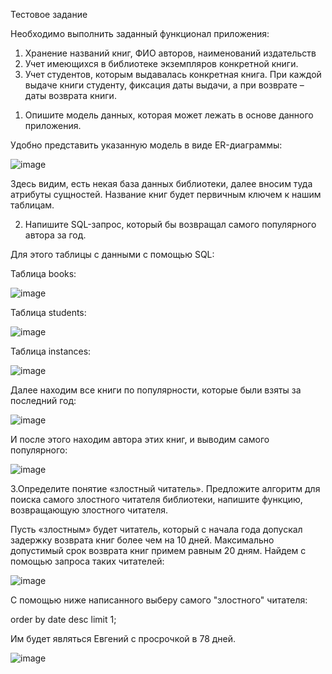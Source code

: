 Тестовое задание

Необходимо выполнить заданный функционал приложения:
1) Хранение названий книг, ФИО авторов, наименований издательств
2) Учет имеющихся в библиотеке экземпляров конкретной книги. 
3) Учет студентов, которым выдавалась конкретная книга. При каждой выдаче книги студенту, фиксация даты выдачи, а при возврате – даты возврата книги.

1. Опишите модель данных, которая может лежать в основе данного приложения.

Удобно представить указанную модель в виде ER-диаграммы:

![image](https://user-images.githubusercontent.com/32367612/138316213-b355ffa9-714d-4f09-b747-a931761319e9.png)

Здесь видим, есть некая база данных библиотеки, далее вносим туда атрибуты сущностей. Название книг будет первичным ключем к нашим таблицам.


2. Напишите SQL-запрос, который бы возвращал самого популярного автора за год.

Для этого таблицы с данными c помощью SQL:

 Таблица books:

 ![image](https://user-images.githubusercontent.com/32367612/138317111-0fff5849-9dc7-4783-9714-1cf267d4e43e.png)

Таблица students:

![image](https://user-images.githubusercontent.com/32367612/138317346-3b933b47-f1c2-48b3-b8db-54cf71979bd3.png)

Таблица instances:

![image](https://user-images.githubusercontent.com/32367612/138317482-1dc70e20-25b7-461c-b8d2-77174f617158.png)

Далее находим все книги по популярности, которые были взяты за последний год:

![image](https://user-images.githubusercontent.com/32367612/138317697-aa8ddb5d-7e0e-4014-b1c1-78580753f993.png)

И после этого находим автора этих книг, и выводим самого популярного:

![image](https://user-images.githubusercontent.com/32367612/138317830-4abe3a8a-f1b7-482c-a012-cecf54dafa3c.png)


3.Определите понятие «злостный читатель». Предложите алгоритм для поиска самого злостного читателя библиотеки, напишите функцию, возвращающую злостного читателя.

Пусть «злостным» будет читатель, который с начала года допускал задержку возврата книг более чем на 10 дней. Максимально допустимый срок возврата книг примем равным 20 дням. 
Найдем с помощью запроса таких читателей:

![image](https://user-images.githubusercontent.com/32367612/138318563-2554915d-ec1a-4416-a790-7924e4ceff48.png)

C помощью ниже написанного выберу самого "злостного" читателя:

order by date desc
limit 1;

Им будет являться Евгений с просрочкой в 78 дней.

![image](https://user-images.githubusercontent.com/32367612/138318751-bcf2bd57-83e4-417f-87cf-202ae91efb2a.png)


